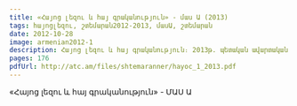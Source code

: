 ```yaml
---
title: «Հայոց լեզու և հայ գրականություն» - մաս Ա (2013)
tags: հայոցլեզու, շտեմարան2012-2013, մասԱ, շտեմարան
date: 2012-10-28
image: armenian2012-1
description: Հայոց լեզու և հայ գրականություն։ 2013թ. պետական ավարտական և միասնական քննությունների առաջադրանքների շտեմարան։
pages: 176
pdfUrl: http://atc.am/files/shtemaranner/hayoc_1_2013.pdf
---
```



«Հայոց լեզու և հայ գրականություն» - ՄԱՍ Ա
